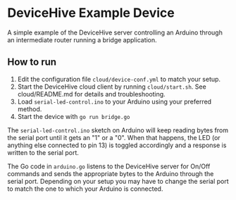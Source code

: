 # DeviceHive Example Device

A simple example of the DeviceHive server controlling an Arduino through an intermediate router running a bridge application.

## How to run

1. Edit the configuration file `cloud/device-conf.yml` to match your setup.
2. Start the DeviceHive cloud client by running `cloud/start.sh`. See cloud/README.md for details and troubleshooting.
3. Load `serial-led-control.ino` to your Arduino using your preferred method.
4. Start the device with `go run bridge.go`

The `serial-led-control.ino` sketch on Arduino will keep reading bytes from the serial port until it gets an "1" or a "0". When that happens, the LED (or anything else connected to pin 13) is toggled accordingly and a response is written to the serial port.

The Go code in `arduino.go` listens to the DeviceHive server for On/Off commands and sends the appropriate bytes to the Arduino through the serial port. Depending on your setup you may have to change the serial port to match the one to which your Arduino is connected.
